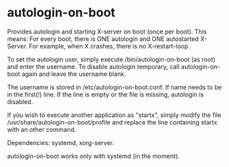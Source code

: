autologin-on-boot
=================

Provides autologin and starting X-server on boot (once per boot). This means: For every boot, there is ONE autologin and ONE autostarted X-Server. For example, when X crashes, there is no X-restart-loop.

To set the autologin user, simply execute /bin/autologin-on-boot (as root) and enter the username. To disable autologin temporary, call autologin-on-boot again and leave the username blank.

The username is stored in /etc/autologin-on-boot.conf. If name needs to be in the first(!) line. If the line is empty or the file is missing, autologin is disabled.

If you wish to execute another application as "startx", simply modify the file /usr/share/autologin-on-boot/profile and replace the line containing startx with an other command.

Dependencies: systemd, xorg-server.

autologin-on-boot works only with systemd (in the moment).
